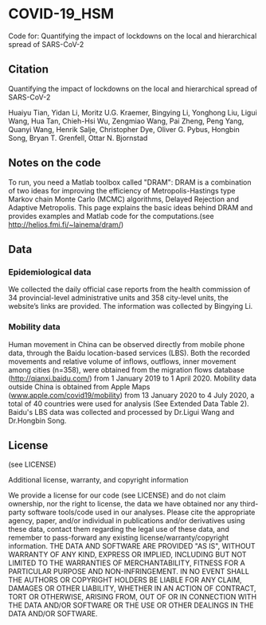 # COVID-19_HSM

Code for: Quantifying the impact of lockdowns on the local and hierarchical spread of SARS-CoV-2

## Citation

Quantifying the impact of lockdowns on the local and hierarchical spread of SARS-CoV-2

Huaiyu Tian, Yidan Li, Moritz U.G. Kraemer, Bingying Li, Yonghong Liu, Ligui Wang, Hua Tan, Chieh-Hsi Wu, Zengmiao Wang, Pai Zheng, Peng Yang, Quanyi Wang, Henrik Salje, Christopher Dye, Oliver G. Pybus, Hongbin Song, Bryan T. Grenfell, Ottar N. Bjornstad

## Notes on the code

To run, you need a Matlab toolbox called "DRAM": 
DRAM is a combination of two ideas for improving the efficiency of Metropolis-Hastings type Markov chain Monte Carlo (MCMC) algorithms, Delayed Rejection and Adaptive Metropolis. This page explains the basic ideas behind DRAM and provides examples and Matlab code for the computations.(see http://helios.fmi.fi/~lainema/dram/)

## Data

### Epidemiological data

We collected the daily official case reports from the health commission of 34 provincial-level administrative units and 358 city-level units, the website’s links are provided. The information was collected by Bingying Li.

### Mobility data

Human movement in China can be observed directly from mobile phone data, through the Baidu location-based services (LBS). Both the recorded movements and relative volume of inflows, outflows, inner movement among cities (n=358), were obtained from the migration flows database (http://qianxi.baidu.com/) from 1 January 2019 to 1 April 2020. Mobility data outside China is obtained from Apple Maps (www.apple.com/covid19/mobility) from 13 January 2020 to 4 July 2020, a total of 40 countries were used for analysis (See Extended Data Table 2). Baidu's LBS data was collected and processed by Dr.Ligui Wang and Dr.Hongbin Song.

## License

(see LICENSE)

Additional license, warranty, and copyright information

We provide a license for our code (see LICENSE) and do not claim ownership, nor the right to license, the data we have obtained nor any third-party software tools/code used in our analyses. Please cite the appropriate agency, paper, and/or individual in publications and/or derivatives using these data, contact them regarding the legal use of these data, and remember to pass-forward any existing license/warranty/copyright information. THE DATA AND SOFTWARE ARE PROVIDED "AS IS", WITHOUT WARRANTY OF ANY KIND, EXPRESS OR IMPLIED, INCLUDING BUT NOT LIMITED TO THE WARRANTIES OF MERCHANTABILITY, FITNESS FOR A PARTICULAR PURPOSE AND NON-INFRINGEMENT. IN NO EVENT SHALL THE AUTHORS OR COPYRIGHT HOLDERS BE LIABLE FOR ANY CLAIM, DAMAGES OR OTHER LIABILITY, WHETHER IN AN ACTION OF CONTRACT, TORT OR OTHERWISE, ARISING FROM, OUT OF OR IN CONNECTION WITH THE DATA AND/OR SOFTWARE OR THE USE OR OTHER DEALINGS IN THE DATA AND/OR SOFTWARE.
